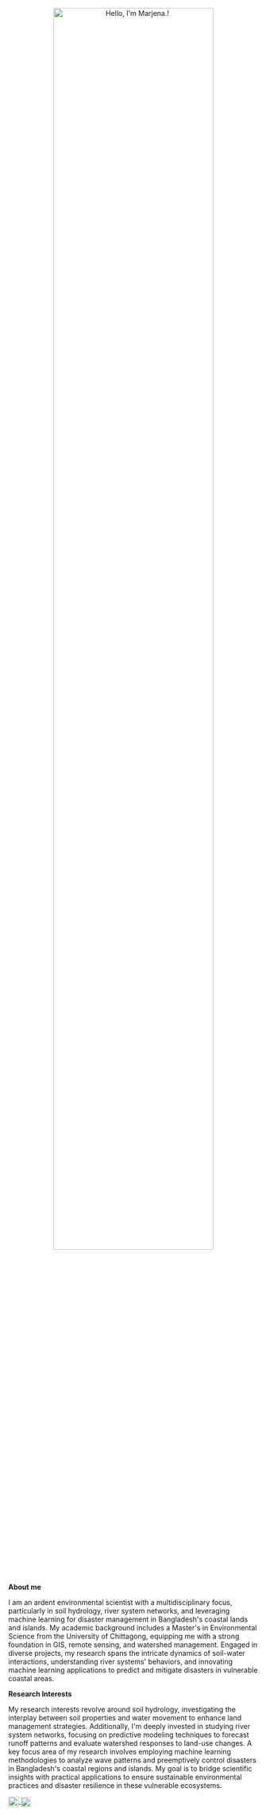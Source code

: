 <p align="center"><a href="https://marjenahaque.github.io/marjena-portfolio/"> <img width="80%" alt="Hello, I'm Marjena.!" src=" " /></a></p>

<br />

**About me**

I am an ardent environmental scientist with a multidisciplinary focus, particularly in soil hydrology, river system networks, and leveraging machine learning for disaster management in Bangladesh's coastal lands and islands. My academic background includes a Master's in Environmental Science from the University of Chittagong, equipping me with a strong foundation in GIS, remote sensing, and watershed management. Engaged in diverse projects, my research spans the intricate dynamics of soil-water interactions, understanding river systems' behaviors, and innovating machine learning applications to predict and mitigate disasters in vulnerable coastal areas.


**Research Interests**

My research interests revolve around soil hydrology, investigating the interplay between soil properties and water movement to enhance land management strategies. Additionally, I'm deeply invested in studying river system networks, focusing on predictive modeling techniques to forecast runoff patterns and evaluate watershed responses to land-use changes. A key focus area of my research involves employing machine learning methodologies to analyze wave patterns and preemptively control disasters in Bangladesh's coastal regions and islands. My goal is to bridge scientific insights with practical applications to ensure sustainable environmental practices and disaster resilience in these vulnerable ecosystems.

<a href="marjinahaque64@gmail.com">
  <img align="center" alt="Marjena | Twitter" width="21px" src="" />
</a>
<a href="https://www.researchgate.net/profile/Marjena-Beantha-Haque">
  <img align="center" alt="Marjnea | CodeSandbox" width="20px" src="" />
</a>
